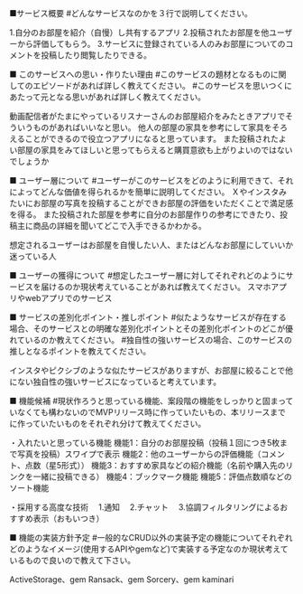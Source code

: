 ■サービス概要
#どんなサービスなのかを３行で説明してください。

1.自分のお部屋を紹介（自慢）し共有するアプリ
2.投稿されたお部屋を他ユーザーから評価してもらう。
3.サービスに登録されている人のみお部屋についてのコメントを投稿したり閲覧したりできる。

■ このサービスへの思い・作りたい理由
#このサービスの題材となるものに関してのエピソードがあれば詳しく教えてください。
#このサービスを思いつくにあたって元となる思いがあれば詳しく教えてください。

動画配信者がたまにやっているリスナーさんのお部屋紹介をみたときアプリでそういうものがあればいいなと思い。
他人の部屋の家具を参考にして家具をそろえることができるので役立つアプリになると思っています。
また投稿されたよい部屋の家具をみてほしいと思ってもらえると購買意欲も上がりよいのではないでしょうか

■ ユーザー層について
#ユーザーがこのサービスをどのように利用できて、それによってどんな価値を得られるかを簡単に説明してください。
Ｘやインスタみたいにお部屋の写真を投稿することができお部屋の評価をいただくことで満足感を得る。
また投稿された部屋を参考に自分のお部屋作りの参考にできたり、投稿主に商品の詳細を聞いてどこで入手できるかわかる。

想定されるユーザーはお部屋を自慢したい人、またはどんなお部屋にしていいか迷っている人

■ ユーザーの獲得について
#想定したユーザー層に対してそれぞれどのようにサービスを届けるのか現状考えていることがあれば教えてください。
スマホアプリやwebアプリでのサービス

■ サービスの差別化ポイント・推しポイント
#似たようなサービスが存在する場合、そのサービスとの明確な差別化ポイントとその差別化ポイントのどこが優れているのか教えてください。
#独自性の強いサービスの場合、このサービスの推しとなるポイントを教えてください。

インスタやピクシブのような似たサービスがありますが、お部屋に絞ることで他にない独自性の強いサービスになっていると考えています。

■ 機能候補
#現状作ろうと思っている機能、案段階の機能をしっかりと固まっていなくても構わないのでMVPリリース時に作っていたいもの、本リリースまでに作っていたいものをそれぞれ分けて教えてください。

・入れたいと思っている機能
機能1：自分のお部屋投稿（投稿１回につき5枚まで写真を投稿）スワイプで表示
機能2：他のユーザーからの評価機能（コメント、点数（星5形式））
機能3：おすすめ家具などの紹介機能（名前や購入先のリンクを一緒に投稿できる）
機能4：ブックマーク機能
機能5：評価点数順などのソート機能

・採用する高度な技術
　1.通知
　2.チャット
　3.協調フィルタリングによるおすすめ表示（おもいつき）
　

■ 機能の実装方針予定
#一般的なCRUD以外の実装予定の機能についてそれぞれどのようなイメージ(使用するAPIやgemなど)で実装する予定なのか現状考えているもので良いので教えて下さい。

ActiveStorage、gem Ransack、gem Sorcery、gem kaminari
